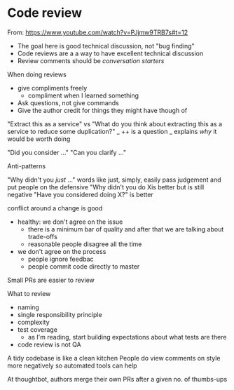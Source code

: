 # Code review

From: https://www.youtube.com/watch?v=PJjmw9TRB7s#t=12

- The goal here is good technical discussion, not "bug finding"
- Code reviews are a a way to have excellent technical discussion
- Review comments should be _conversation starters_

When doing reviews

- give compliments freely
    - compliment when I learned something
- Ask questions, not give commands
- Give the author credit for things they might have though of

"Extract this as a service" vs "What do you think about extracting this as a
service to reduce some duplication?" _ ++ is a question _ explains _why_ it
would be worth doing

"Did you consider ..." "Can you clarify ..."

Anti-patterns

"Why didn't you _just_ ..." words like just, simply, easily pass judgement and
put people on the defensive "Why didn't you do Xis better but is still negative
"Have you considered doing X?" is better

conflict around a change is good

- healthy: we don't agree on the issue
    - there is a minimum bar of quality and after that we are talking about
      trade-offs
    - reasonable people disagree all the time
- we don't agree on the process
    - people ignore feedbac
    - people commit code directly to master

Small PRs are easier to review

What to review

- naming
- single responsibility principle
- complexity
- test coverage
    - as I'm reading, start building expectations about what tests are there
- code review is not QA

A tidy codebase is like a clean kitchen People do view comments on style more
negatively so automated tools can help

At thoughtbot, authors merge their own PRs after a given no. of thumbs-ups
